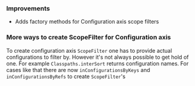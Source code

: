 ### Improvements

- Adds factory methods for Configuration axis scope filters

### More ways to create ScopeFilter for Configuration axis

To create configuration axis `ScopeFilter` one has to provide actual configurations
to filter by. However it's not always possible to get hold of one. For example
`Classpaths.interSort` returns configuration names.
For cases like that there are now `inConfigurationsByKeys` and `inConfigurationsByRefs` to create `ScopeFilter`'s
